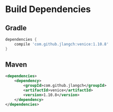 # Build Dependencies


## Gradle

```groovy
dependencies {
    compile 'com.github.jlangch:venice:1.10.8'
}
```

## Maven

```xml
<dependencies>
    <dependency>
        <groupId>com.github.jlangch</groupId>
        <artifactId>venice</artifactId>
        <version>1.10.8</version>
    </dependency>
</dependencies>
```
